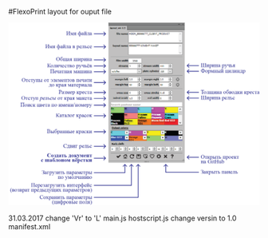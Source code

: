 #FlexoPrint layout for ouput file

![ai_layout](img/layout_v0.9.png)

31.03.2017
change 'Vr' to 'L'
main.js
hostscript.js
change versin to 1.0
manifest.xml
